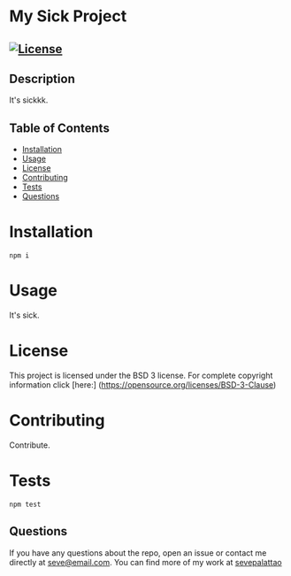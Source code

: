 # My Sick Project
## [![License](https://img.shields.io/badge/License-BSD%203--Clause-blue.svg)](https://opensource.org/licenses/BSD-3-Clause)
## Description
It's sickkk.

## Table of Contents
* [Installation](#Installation)
* [Usage](#Usage)
* [License](#License)
* [Contributing](#Contributing)
* [Tests](#Tests)
* [Questions](#Questions)
    
# Installation
    npm i
 
# Usage
It's sick.

# License
This project is licensed under the BSD 3 license. For complete copyright information click [here:] (https://opensource.org/licenses/BSD-3-Clause)

# Contributing
Contribute.

# Tests
    npm test

## Questions
If you have any questions about the repo, open an issue or contact me directly at [seve@email.com](seve@email.com). You can find more of my work at [sevepalattao](sevepalattao)
